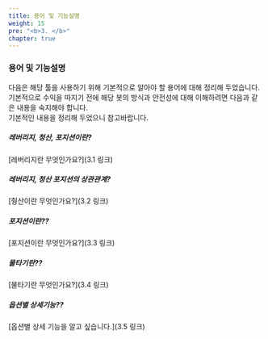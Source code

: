 ```yaml
---
title: 용어 및 기능설명
weight: 15
pre: "<b>3. </b>"
chapter: true
---
```


### 용어 및 기능설명

다음은 해당 툴을 사용하기 위해 기본적으로 알아야 할 용어에 대해 정리해 두었습니다.</br>
기본적으로 수익을 따지기 전에 해당 봇의 방식과 안전성에 대해 이해하려면 다음과 같은 내용을 숙지해야 합니다.</br>
기본적인 내용을 정리해 두었으니 참고바랍니다.

##### 레버리지, 청산, 포지션이란?

[레버리지란 무엇인가요?](3.1 링크)

##### 레버리지, 청산 포지션의 상관관계?

[췅산이란 무엇인가요?](3.2 링크)


##### 포지션이란??

[포지션이란 무엇인가요?](3.3 링크)

##### 물타기란??

[물타기란 무엇인가요?](3.4 링크)

##### 옵션별 상세기능??

[옵션별 상세 기능을 알고 싶습니다.](3.5 링크)
